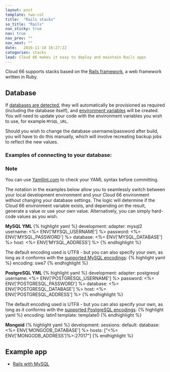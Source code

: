 ```yaml
---
layout: post
template: two-col
title:  "Rails stacks"
so_title: "Rails"
nav_sticky: true
nav: true
nav_prev: ""
nav_next: ""
date:   2016-11-18 16:27:22
categories: stacks
lead: Cloud 66 makes it easy to deploy and maintain Rails apps
---
```


Cloud 66 supports stacks based on the [Rails framework](http://rubyonrails.org/), a web framework written in Ruby.

## Database

If [databases are detected](/stacks/databases.html), they will automatically be provisioned as required (including the database itself), and [environment variables](/stack-features/env-vars.html) will be created. You will need to update your code with the environment variables you wish to use, for example `MYSQL_URL`.

Should you wish to change the database username/password after build, you will have to do this manually, which will involve recreating backup jobs to reflect the new values.

### Examples of connecting to your database:

<div class="notice">
    <h3>Note</h3>
	<p>You can use <a href="http://yamllint.com/" target="_blank">Yamllint.com</a> to check your YAML syntax before committing.</p>
</div>

The notation in the examples below allow you to seamlessly switch between your local development environment and your Cloud 66 environment without
changing your database settings. The logic will determine if the Cloud 66 environment variable exists, and depending on the result, generate a value
or use your own value. Alternatively, you can simply hard-code values as you wish.

**MySQL YML**
{% highlight yaml %}
development:
    adapter: mysql2
    username: <%= ENV['MYSQL_USERNAME'] %>
    password: <%= ENV['MYSQL_PASSWORD'] %>
    database: <%= ENV['MYSQL_DATABASE'] %>
    host: <%= ENV['MYSQL_ADDRESS'] %>
{% endhighlight %}

The default encoding used is UTF8 - but you can also specify your own, as long as it conforms with the [supported MySQL encodings](https://dev.mysql.com/doc/refman/5.5/en/charset-charsets.html):
{% highlight yaml %}
encoding: swe7
{% endhighlight %}

**PostgreSQL YML**
{% highlight yaml %}
development:
    adapter: postgresql
    username: <%= ENV['POSTGRESQL_USERNAME'] %>
    password: <%= ENV['POSTGRESQL_PASSWORD'] %>
    database: <%= ENV['POSTGRESQL_DATABASE'] %>
    host: <%= ENV['POSTGRESQL_ADDRESS'] %>
{% endhighlight %}

The default encoding used is UTF8 - but you can also specify your own, as long as it conforms with the [supported PostgreSQL encodings](http://www.postgresql.org/docs/9.3/static/multibyte.html):
{% highlight yaml %}
encoding: latin1
template: template0
{% endhighlight %}

**Mongoid**
{% highlight yaml %}
development:
  sessions:
    default:
      database: <%= ENV['MONGODB_DATABASE'] %>
      hosts: ["<%= ENV['MONGODB_ADDRESS']%>:27017"]
{% endhighlight %}

## Example app

* <a href="https://app.cloud66.com/stacks/new?eduid=rails_mysql" target="_blank">Rails with MySQL</a>